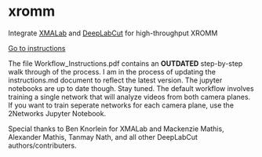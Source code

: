 # xromm
Integrate [XMALab](https://bitbucket.org/xromm/xmalab) and [DeepLabCut](https://github.com/AlexEMG/DeepLabCut) for high-throughput XROMM

[Go to instructions](https://github.com/jdlaurence/xromm/blob/master/instructions.md)

The file Workflow_Instructions.pdf contains an **OUTDATED** step-by-step walk through of the process. I am in the process of updating the instructions.md document to reflect the latest version. The jupyter notebooks are up to date though. Stay tuned. The default workflow involves training a single network that will analyze videos from both camera planes. If you want to train seperate networks for each camera plane, use the 2Networks Jupyter Notebook.

Special thanks to Ben Knorlein for XMALab and Mackenzie Mathis, Alexander Mathis, Tanmay Nath, and all other DeepLabCut authors/contributers.
